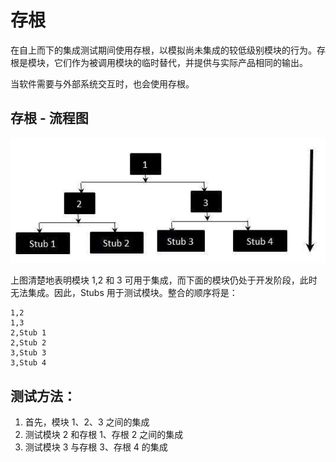 # 存根

在自上而下的集成测试期间使用存根，以模拟尚未集成的较低级别模块的行为。存根是模块，它们作为被调用模块的临时替代，并提供与实际产品相同的输出。

当软件需要与外部系统交互时，也会使用存根。

## 存根 - 流程图

![Stubs在自上而下的集成测试中的作用](../screenshot/2019-05-30-16-35-16.png)

上图清楚地表明模块 1,2 和 3 可用于集成，而下面的模块仍处于开发阶段，此时无法集成。因此，Stubs 用于测试模块。整合的顺序将是：

```
1,2
1,3
2,Stub 1
2,Stub 2
3,Stub 3
3,Stub 4
```

## 测试方法：

1. 首先，模块 1、2、3 之间的集成
1. 测试模块 2 和存根 1、存根 2 之间的集成
1. 测试模块 3 与存根 3、存根 4 的集成
